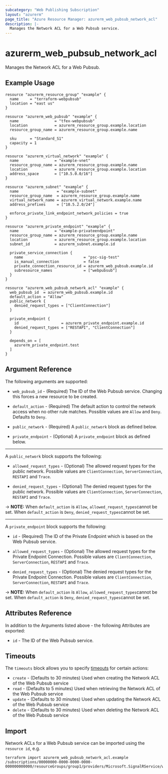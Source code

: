 ```yaml
---
subcategory: "Web Publishing Subscription"
layout: "azurerm"
page_title: "Azure Resource Manager: azurerm_web_pubsub_network_acl"
description: |-
  Manages the Network ACL for a Web Pubsub service.
---
```


# azurerm_web_pubsub_network_acl

Manages the Network ACL for a Web Pubsub.

## Example Usage

```hcl
resource "azurerm_resource_group" "example" {
  name     = "terraform-webpubsub"
  location = "east us"
}

resource "azurerm_web_pubsub" "example" {
  name                = "tfex-webpubsub"
  location            = azurerm_resource_group.example.location
  resource_group_name = azurerm_resource_group.example.name

  sku      = "Standard_S1"
  capacity = 1
}

resource "azurerm_virtual_network" "example" {
  name                = "example-vnet"
  resource_group_name = azurerm_resource_group.example.name
  location            = azurerm_resource_group.example.location
  address_space       = ["10.5.0.0/16"]
}

resource "azurerm_subnet" "example" {
  name                 = "example-subnet"
  resource_group_name  = azurerm_resource_group.example.name
  virtual_network_name = azurerm_virtual_network.example.name
  address_prefixes     = ["10.5.2.0/24"]

  enforce_private_link_endpoint_network_policies = true
}

resource "azurerm_private_endpoint" "example" {
  name                = "example-privateendpoint"
  resource_group_name = azurerm_resource_group.example.name
  location            = azurerm_resource_group.example.location
  subnet_id           = azurerm_subnet.example.id

  private_service_connection {
    name                           = "psc-sig-test"
    is_manual_connection           = false
    private_connection_resource_id = azurerm_web_pubsub.example.id
    subresource_names              = ["webpubsub"]
  }
}

resource "azurerm_web_pubsub_network_acl" "example" {
  web_pubsub_id  = azurerm_web_pubsub.example.id
  default_action = "Allow"
  public_network {
    denied_request_types = ["ClientConnection"]
  }

  private_endpoint {
    id                   = azurerm_private_endpoint.example.id
    denied_request_types = ["RESTAPI", "ClientConnection"]
  }

  depends_on = [
    azurerm_private_endpoint.test
  ]
}
```

## Argument Reference

The following arguments are supported:

* `web_pubsub_id` - (Required) The ID of the Web Pubsub service. Changing this forces a new resource to be created.

* `default_action` - (Required) The default action to control the network access when no other rule matches. Possible values are `Allow` and `Deny`. Defaults to `Deny`.

* `public_network` - (Required) A `public_network` block as defined below.

* `private_endpoint` - (Optional) A `private_endpoint` block as defined below.

---

A `public_network` block supports the following:

* `allowed_request_types` - (Optional) The allowed request types for the public network. Possible values are `ClientConnection`, `ServerConnection`, `RESTAPI` and `Trace`.

* `denied_request_types` - (Optional) The denied request types for the public network. Possible values are `ClientConnection`, `ServerConnection`, `RESTAPI` and `Trace`.

-> **NOTE:** When `default_action` is `Allow`, `allowed_request_types`cannot be set. When `default_action` is `Deny`, `denied_request_types`cannot be set.

---

A `private_endpoint` block supports the following:

* `id` - (Required) The ID of the Private Endpoint which is based on the Web Pubsub service.

* `allowed_request_types` - (Optional) The allowed request types for the Private Endpoint Connection. Possible values are `ClientConnection`, `ServerConnection`, `RESTAPI` and `Trace`.

* `denied_request_types` - (Optional) The denied request types for the Private Endpoint Connection. Possible values are `ClientConnection`, `ServerConnection`, `RESTAPI` and `Trace`.

-> **NOTE:** When `default_action` is `Allow`, `allowed_request_types`cannot be set. When `default_action` is `Deny`, `denied_request_types`cannot be set.

## Attributes Reference

In addition to the Arguments listed above - the following Attributes are exported:

* `id` - The ID of the Web Pubsub service.

## Timeouts

The `timeouts` block allows you to specify [timeouts](https://www.terraform.io/docs/configuration/resources.html#timeouts) for certain actions:

* `create` - (Defaults to 30 minutes) Used when creating the Network ACL of the Web Pubsub service
* `read` - (Defaults to 5 minutes) Used when retrieving the Network ACL of the Web Pubsub service
* `update` - (Defaults to 30 minutes) Used when updating the Network ACL of the Web Pubsub service
* `delete` - (Defaults to 30 minutes) Used when deleting the Network ACL of the Web Pubsub service

## Import

Network ACLs for a Web Pubsub service can be imported using the `resource id`, e.g.

```shell
terraform import azurerm_web_pubsub_network_acl.example /subscriptions/00000000-0000-0000-0000-000000000000/resourceGroups/group1/providers/Microsoft.SignalRService/webPubSub/webpubsub1
```
